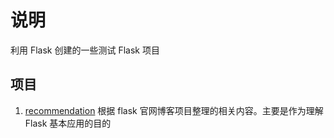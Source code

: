 # 说明
利用 Flask 创建的一些测试 Flask 项目

## 项目
1. [recommendation](./recommendation) 根据 flask 官网博客项目整理的相关内容。主要是作为理解 Flask 基本应用的目的